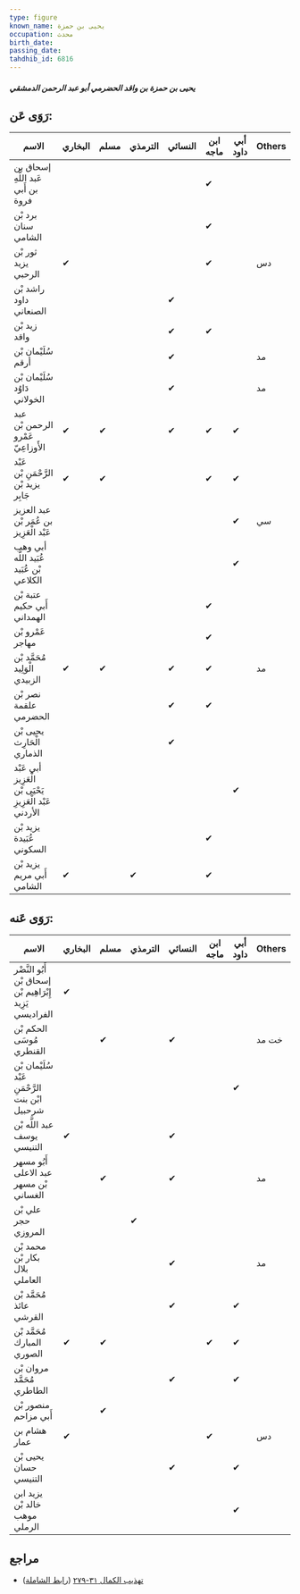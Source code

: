 ```yaml
---
type: figure
known_name: يحيى بن حمزة
occupation: محدث
birth_date:
passing_date:
tahdhib_id: 6816
---
```

##### يحيى بن حمزة بن واقد الحضرمي أبو عبد الرحمن الدمشقي

## رَوَى عَن:
| الاسم                                                    | البخاري | مسلم | الترمذي | النسائي | ابن ماجه | أبي داود | Others |
| -------------------------------------------------------- | ------- | ---- | ------- | ------- | -------- | -------- | ------ |
| إسحاق بن عَبد اللَّهِ بن أَبي فروة                       |         |      |         |         | ✔        |          |        |
| برد بْن سنان الشامي                                      |         |      |         |         | ✔        |          |        |
| ثور بْن يزيد الرحبي                                      | ✔       |      |         |         | ✔        |          | دس     |
| راشد بْن داود الصنعاني                                   |         |      |         | ✔       |          |          |        |
| زيد بْن واقد                                             |         |      |         | ✔       | ✔        |          |        |
| سُلَيْمان بْن أرقم                                       |         |      |         | ✔       |          |          | مد     |
| سُلَيْمان بْن دَاوُد الخولاني                            |         |      |         | ✔       |          |          | مد     |
| عبد الرحمن بْن عَمْرو الأَوزاعِيّ                        | ✔       | ✔    |         | ✔       | ✔        | ✔        |        |
| عَبْد الرَّحْمَنِ بْن يزيد بْن جَابِر                    | ✔       | ✔    |         |         | ✔        | ✔        |        |
| عبد العزيز بن عُمَر بْن عَبْد الْعَزِيز                  |         |      |         |         |          | ✔        | سي     |
| أبي وهب عُبَيد اللَّه بْن عُبَيد الكلاعي                 |         |      |         |         |          | ✔        |        |
| عتبة بْن أَبي حكيم الهمداني                              |         |      |         |         | ✔        |          |        |
| عَمْرو بْن مهاجر                                         |         |      |         |         | ✔        |          |        |
| مُحَمَّد بْن الْوَلِيد الزبيدي                           | ✔       | ✔    |         | ✔       | ✔        |          | مد     |
| نصر بْن علقمة الحضرمي                                    |         |      |         | ✔       | ✔        |          |        |
| يحيى بْن الْحَارِث الذماري                               |         |      |         | ✔       |          |          |        |
| أبي عَبْد الْعَزِيز يَحْيَى بْن عَبْد الْعَزِيزِ الأردني |         |      |         |         |          | ✔        |        |
| يزيد بْن عُبَيدة السكوني                                 |         |      |         |         | ✔        |          |        |
| يزيد بْن أَبي مريم الشامي                                | ✔       |      | ✔       |         | ✔        |          |        |
## رَوَى عَنه:
| الاسم                                                     | البخاري | مسلم | الترمذي | النسائي | ابن ماجه | أبي داود | Others |
| --------------------------------------------------------- | ------- | ---- | ------- | ------- | -------- | -------- | ------ |
| أَبُو النَّضْر إسحاق بْن إِبْرَاهِيم بْن يَزِيد الفراديسي | ✔       |      |         |         |          |          |        |
| الحكم بْن مُوسَى القنطري                                  |         | ✔    |         | ✔       |          |          | خت مد  |
| سُلَيْمان بْن عَبْد الرَّحْمَنِ ابْن بنت شرحبيل           |         |      |         |         |          | ✔        |        |
| عبد اللَّه بْن يوسف التنيسي                               | ✔       |      |         | ✔       |          |          |        |
| أَبُو مسهر عبد الاعلى بْن مسهر الغساني                    |         | ✔    |         | ✔       |          |          | مد     |
| علي بْن حجر المروزي                                       |         |      | ✔       |         |          |          |        |
| محمد بْن بكار بْن بلال العاملي                            |         |      |         | ✔       |          |          | مد     |
| مُحَمَّد بْن عائذ القرشي                                  |         |      |         | ✔       |          | ✔        |        |
| مُحَمَّد بْن المبارك الصوري                               | ✔       | ✔    |         |         | ✔        | ✔        |        |
| مروان بْن مُحَمَّد الطاطري                                |         |      |         | ✔       |          | ✔        |        |
| منصور بْن أَبي مزاحم                                      |         | ✔    |         |         |          |          |        |
| هشام بن عمار                                              | ✔       |      |         |         | ✔        |          | دس     |
| يحيى بْن حسان التنيسي                                     |         |      |         | ✔       |          | ✔        |        |
| يزيد ابن خالد بْن موهب الرملي                             |         |      |         |         |          | ✔        |        |
## مراجع
- [تهذيب الكمال ٣١-٢٧٩](obsidian://open?vault=Tahdhib-al-Kamal&file=Figures/٦٨١٦-يحيى%20بن%20حمزة%20بن%20واقد%20الحضرمي%20أبو%20عبد%20الرحمن%20الدمشقي) ([رابط الشاملة](https://shamela.ws/book/3722/16827))